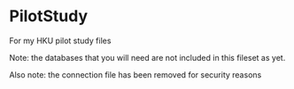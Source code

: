 # PilotStudy
For my HKU pilot study files

Note: the databases that you will need are not included in this fileset as yet. 

Also note: the connection file has been removed for security reasons
